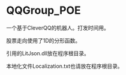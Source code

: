 # QQGroup_POE
 
一个基于CleverQQ的机器人。打发时间用。

股票走向使用了1D的分形函数。

引用的LitJson.dll放在程序根目录。

本地化文件Localization.txt也请放在程序根目录。
